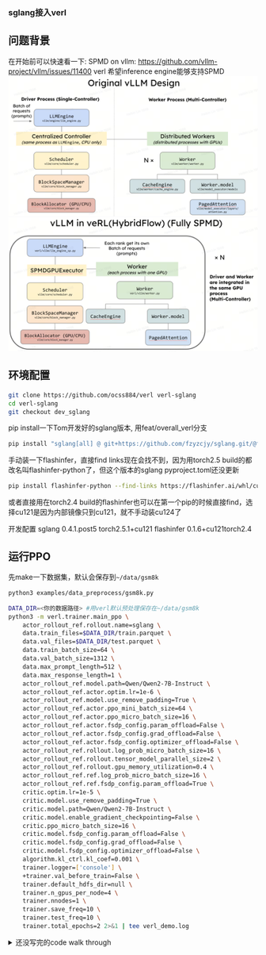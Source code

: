 ### sglang接入verl

## 问题背景
在开始前可以快速看一下:
SPMD on vllm: https://github.com/vllm-project/vllm/issues/11400
verl 希望inference engine能够支持SPMD
![alt text](image-1.png)
![alt text](image.png)


## 环境配置
```bash
git clone https://github.com/ocss884/verl verl-sglang
cd verl-sglang
git checkout dev_sglang
```
pip install一下Tom开发好的sglang版本, 用feat/overall_verl分支
```bash
pip install "sglang[all] @ git+https://github.com/fzyzcjy/sglang.git/@feat/overall_verl#egg=sglang&subdirectory=python" torch==2.5.1+cu121 --extra-index-url https://download.pytorch.org/whl/cu121
```
手动装一下flashinfer，直接find links现在会找不到，因为用torch2.5 build的都改名叫flashinfer-python了，但这个版本的sglang pyproject.toml还没更新
```bash
pip install flashinfer-python --find-links https://flashinfer.ai/whl/cu121/torch2.5/flashinfer/
```
或者直接用在torch2.4 build的flashinfer也可以在第一个pip的时候直接find，选择cu121是因为内部镜像只到cu121，就不手动装cu124了

开发配置
sglang 0.4.1.post5
torch2.5.1+cu121
flashinfer 0.1.6+cu121torch2.4


## 运行PPO

先make一下数据集，默认会保存到`~/data/gsm8k`
```bash
python3 examples/data_preprocess/gsm8k.py
```

```bash
DATA_DIR=<你的数据路径> #用verl默认预处理保存在~/data/gsm8k
python3 -m verl.trainer.main_ppo \
    actor_rollout_ref.rollout.name=sglang \
    data.train_files=$DATA_DIR/train.parquet \
    data.val_files=$DATA_DIR/test.parquet \
    data.train_batch_size=64 \
    data.val_batch_size=1312 \
    data.max_prompt_length=512 \
    data.max_response_length=1 \
    actor_rollout_ref.model.path=Qwen/Qwen2-7B-Instruct \
    actor_rollout_ref.actor.optim.lr=1e-6 \
    actor_rollout_ref.model.use_remove_padding=True \
    actor_rollout_ref.actor.ppo_mini_batch_size=64 \
    actor_rollout_ref.actor.ppo_micro_batch_size=16 \
    actor_rollout_ref.actor.fsdp_config.param_offload=False \
    actor_rollout_ref.actor.fsdp_config.grad_offload=False \
    actor_rollout_ref.actor.fsdp_config.optimizer_offload=False \
    actor_rollout_ref.rollout.log_prob_micro_batch_size=16 \
    actor_rollout_ref.rollout.tensor_model_parallel_size=2 \
    actor_rollout_ref.rollout.gpu_memory_utilization=0.4 \
    actor_rollout_ref.ref.log_prob_micro_batch_size=16 \
    actor_rollout_ref.ref.fsdp_config.param_offload=True \
    critic.optim.lr=1e-5 \
    critic.model.use_remove_padding=True \
    critic.model.path=Qwen/Qwen2-7B-Instruct \
    critic.model.enable_gradient_checkpointing=False \
    critic.ppo_micro_batch_size=16 \
    critic.model.fsdp_config.param_offload=False \
    critic.model.fsdp_config.grad_offload=False \
    critic.model.fsdp_config.optimizer_offload=False \
    algorithm.kl_ctrl.kl_coef=0.001 \
    trainer.logger=['console'] \
    +trainer.val_before_train=False \
    trainer.default_hdfs_dir=null \
    trainer.n_gpus_per_node=4 \
    trainer.nnodes=1 \
    trainer.save_freq=10 \
    trainer.test_freq=10 \
    trainer.total_epochs=2 2>&1 | tee verl_demo.log
```

<details>
<summary>还没写完的code walk through</summary>
veRL的训练流程——以PPO为例
入口：verl/trainer/main_ppo.py
main_ppo里调用main_task，这里各种mapping定义了后面要用要用的worker类（注意没初始化）
接着调用RayPPOTrainer的init_worker和fit，fit就是训练流程了

### RayPPOTrainer.init_worker
这里开始会有点绕，直接跳到
![alt text](image-2.png)
可以看到遍历了resource pool to class，这里其实还是在对worker class做一些预处理，下面会逐个init_model critic, actor_rollout, ref, reword
这里开始会涉及sglang需要actor_rollout worker的修改
跳到verl/worker/fsdp_workers.py，ActorRolloutRefWorker



用vLLM跑个试运行
首先需要设置一下vLLM的backend，目前vllm只能用xformers
```bash
export VLLM_ATTENTION_BACKEND=XFORMERS
```
</details>